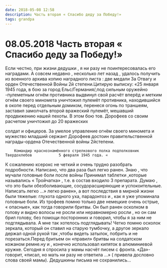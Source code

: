 ```yaml
---
date: 2018-05-08 12:58
description: Часть вторая « Спасибо деду за Победу!»
tags: grandpa
---
```

# 08.05.2018 Часть вторая « Спасибо деду за Победу!»

Если честно, при жизни дедушки , я ни разу не поинтересовалась его наградами. А совсем недавно , несколько лет назад , удалось получить из военного архива копию наградного листа  : две медали За Отвагу и  орден Отечественной Войны 2й степени.Цитирую выписку: «25 января 1945 года, в бою за город Ельс/Германия/,под сильным оружейно -пулеметным огнём противника выдвинул свой расчёт вперёд и метким огнём своего миномета уничтожил пулемёт противника, находившийся в окопе перед отдельным домиком, перенеся огонь по траншеям, заставил замолчать второй вражеский пулемёт, мешавший продвижению нашей пехоты.                                                             В этом бою тов. Дорофеев со своим расчетом уничтожил до 20 вражеских

солдат и офицеров.                                             За умелое управление огнём своего миномета и мужество младший сержант Дорофеев достоин правительственной награды-ордена Отечественной войны 2йстепени.

 
        Командир краснознамённого стрелкового полка подполковник Твердохлебов            5 февраля 1945 года. «
К сожалению ксерокс не четкий и очень трудно разобрать подробности. Написано, что два раза был легко ранен. Знаю , что мучали головные боли после войны Принимал таблетки ,которые назывались  « Тройчатка»  , т.е. в состав входило 3 препарата. Думаю , что это были обезболивающие, сосудорасширяющие и успокоительные. Написать легко ...» легко ранен», а вот последствия в мирной жизни были тяжелые: глухота одного уха, парадонтоз и , как я уже упоминала головные боли. Из трофеев помню только две немецкие очень острые, « опасные», как тогда говорили бритвы. Он был ранен осколком в голову и видно волосы не росли или неравномерно росли , но он сам брил голову, без помощи посторонних и говорил, чтобы я за ним не подглядывала. А мне так хотелось подглядывать! Четко помню осколок зеркала, который он ставил на старую тумбочку, а другое зеркало держал одной рукой так ,чтобы видеть затылок, побрить и не порезаться.Перед бритьем он «правил» бритвы на солдатском кожаном ремне.ну и , конечно использовал кипяток в алюминиевой кружке. Сегодня я спросила у мамы насчёт писем с фронта. «Да»-говорит, «писал, но мать ни разу не ответила ...»  ( привела дословно слова своей мамы).   Дедушкины письма не сохранились...
